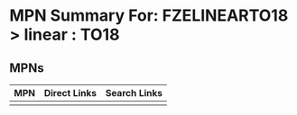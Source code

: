 



# MPN Summary For: FZELINEARTO18 > linear : TO18

## MPNs
  

|MPN|Direct Links|Search Links|
| :--- | :--- | :--- |
||||
